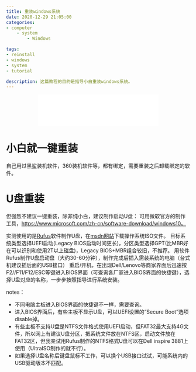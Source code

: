 ```yaml
---
title: 重装windows系统
date: 2020-12-29 21:05:00
categories: 
- computer
    - system
        - Windows

tags: 
- reinstall
- windows
- system
- tutorial

description: 这篇教程的目的是指导小白重装windows系统。
---  
```



<div align="middle"><iframe frameborder="no" border="0" marginwidth="0" marginheight="0" width=330 height=86 src="//music.163.com/outchain/player?type=2&id=418550511&auto=1&height=66"></iframe></div>

# 小白就一键重装
自己用过黑鲨装机软件，360装机软件等，都有绑定，需要重装之后卸载绑定的软件。

# U盘重装
但强烈不建议一键重装，除非纯小白，建议制作启动U盘：
可用微软官方的制作工具，https://www.microsoft.com/zh-cn/software-download/windows10。

实测使用的是[Rufus](https://rufus.ie/)软件制作U盘，在[msdn网站](https://msdn.itellyou.cn/)下载操作系统ISO文件。
目标系统类型选择UEFI启动(Legacy BIOS启动时间更长)，分区类型选择GPT(比MBR好在可以识别和使用2T以上磁盘)，Legacy BIOS+MBR组合较旧，不推荐。
用软件Rufus制作U盘启动盘（大约30-60分钟），制作完成后插入需装系统的电脑（台式机建议插后面的USB接口）
重启/开机，在出现Dell/Lenovo等商家界面后迅速按F2//F11/F12/ESC等键进入BIOS界面（可查询各厂家进入BIOS界面的快捷键），选择U盘对应的名称，一步步按照指导进行系统安装。


notes：
- 不同电脑主板进入BIOS界面的快捷键不一样，需要查询。
- 进入BIOS界面后，有些主板不显示U盘，可以UEFI设置的“Secure Boot”选项disable掉。
- 有些主板不支持U盘是NTFS文件格式使用UEFI启动，但FAT32最大支持4G文件，所以网上有建议U盘分区，把系统文件放在NTFS区，启动文件放在FAT32区，但我亲试用Rufus制作的NTFS格式U盘可以在Dell inspire 3881上使用（UltraISO制作的就不行）。
- 如果选择U盘名称后键盘鼠标不工作，可以换个USB接口试试，可能系统内的USB驱动版本不匹配。